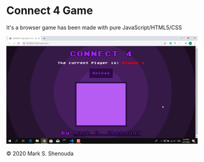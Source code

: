 # Connect 4 Game
It's a browser game has been made with pure JavaScript/HTML5/CSS

![screenshot](screenshot.png)

© 2020 Mark S. Shenouda